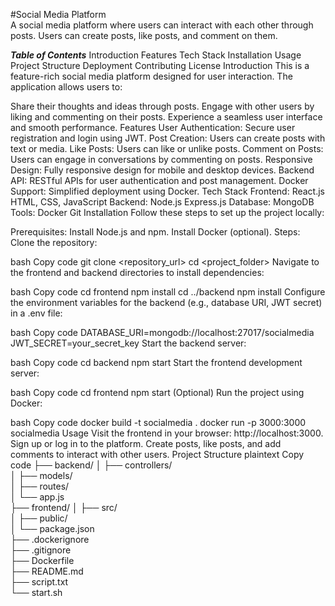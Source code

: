 #Social Media Platform <br/>
A social media platform where users can interact with each other through posts. Users can create posts, like posts, and comment on them.

***Table of Contents***
Introduction
Features
Tech Stack
Installation
Usage
Project Structure
Deployment
Contributing
License
Introduction
This is a feature-rich social media platform designed for user interaction. The application allows users to:

Share their thoughts and ideas through posts.
Engage with other users by liking and commenting on their posts.
Experience a seamless user interface and smooth performance.
Features
User Authentication: Secure user registration and login using JWT.
Post Creation: Users can create posts with text or media.
Like Posts: Users can like or unlike posts.
Comment on Posts: Users can engage in conversations by commenting on posts.
Responsive Design: Fully responsive design for mobile and desktop devices.
Backend API: RESTful APIs for user authentication and post management.
Docker Support: Simplified deployment using Docker.
Tech Stack
Frontend:
React.js
HTML, CSS, JavaScript
Backend:
Node.js
Express.js
Database:
MongoDB
Tools:
Docker
Git
Installation
Follow these steps to set up the project locally:

Prerequisites:
Install Node.js and npm.
Install Docker (optional).
Steps:
Clone the repository:

bash
Copy code
git clone <repository_url>
cd <project_folder>
Navigate to the frontend and backend directories to install dependencies:

bash
Copy code
cd frontend
npm install
cd ../backend
npm install
Configure the environment variables for the backend (e.g., database URI, JWT secret) in a .env file:

bash
Copy code
DATABASE_URI=mongodb://localhost:27017/socialmedia
JWT_SECRET=your_secret_key
Start the backend server:

bash
Copy code
cd backend
npm start
Start the frontend development server:

bash
Copy code
cd frontend
npm start
(Optional) Run the project using Docker:

bash
Copy code
docker build -t socialmedia .
docker run -p 3000:3000 socialmedia
Usage
Visit the frontend in your browser: http://localhost:3000.
Sign up or log in to the platform.
Create posts, like posts, and add comments to interact with other users.
Project Structure
plaintext
Copy code
├── backend/
│   ├── controllers/    
│   ├── models/         
│   ├── routes/          
│   └── app.js          
├── frontend/
│   ├── src/            
│   ├── public/         
│   └── package.json     
├── .dockerignore        
├── .gitignore           
├── Dockerfile           
├── README.md           
├── script.txt          
└── start.sh             
